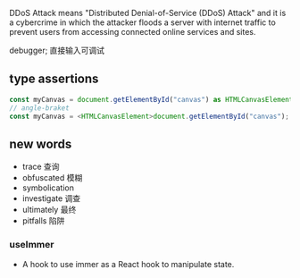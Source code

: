 DDoS Attack means "Distributed Denial-of-Service (DDoS) Attack" and it is a cybercrime in which the attacker floods a server with internet traffic to prevent users from accessing connected online services and sites.

debugger;
直接输入可调试

## type assertions
```ts
const myCanvas = document.getElementById("canvas") as HTMLCanvasElement;
// angle-braket 
const myCanvas = <HTMLCanvasElement>document.getElementById("canvas");
```

## new words
- trace         查询
- obfuscated    模糊
- symbolication
- investigate   调查
- ultimately    最终
- pitfalls      陷阱

### useImmer
- A hook to use immer as a React hook to manipulate state.